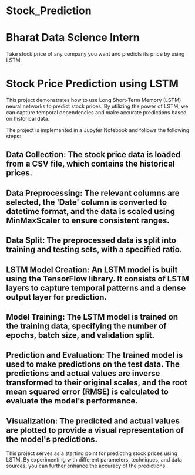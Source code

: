 # Stock_Prediction

# Bharat Data Science Intern

Take stock price of any company you
want and predicts its price by using LSTM.

# Stock Price Prediction using LSTM

This project demonstrates how to use Long Short-Term Memory (LSTM) neural networks to predict stock prices. By utilizing the power of LSTM, we can capture temporal dependencies and make accurate predictions based on historical data.

The project is implemented in a Jupyter Notebook and follows the following steps:

## Data Collection: The stock price data is loaded from a CSV file, which contains the historical prices.
## Data Preprocessing: The relevant columns are selected, the 'Date' column is converted to datetime format, and the data is scaled using MinMaxScaler to ensure consistent ranges.
## Data Split: The preprocessed data is split into training and testing sets, with a specified ratio.
## LSTM Model Creation: An LSTM model is built using the TensorFlow library. It consists of LSTM layers to capture temporal patterns and a dense output layer for prediction.
## Model Training: The LSTM model is trained on the training data, specifying the number of epochs, batch size, and validation split.
## Prediction and Evaluation: The trained model is used to make predictions on the test data. The predictions and actual values are inverse transformed to their original scales, and the root mean squared error (RMSE) is calculated to evaluate the model's performance.
## Visualization: The predicted and actual values are plotted to provide a visual representation of the model's predictions.

This project serves as a starting point for predicting stock prices using LSTM. By experimenting with different parameters, techniques, and data sources, you can further enhance the accuracy of the predictions.
